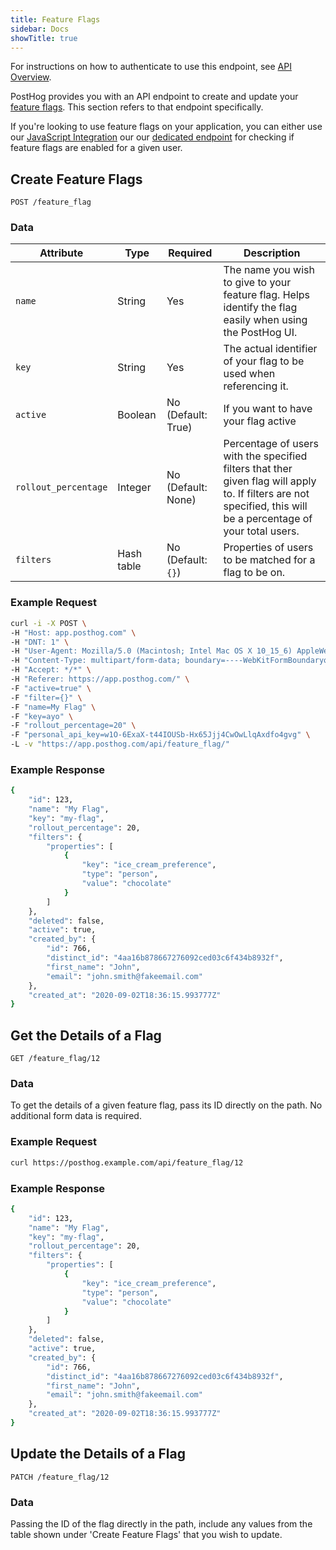 ```yaml
---
title: Feature Flags
sidebar: Docs
showTitle: true
---
```


<span class='note-block'>For instructions on how to authenticate to use this endpoint, see [API Overview](/docs/api/api).</span><br />

PostHog provides you with an API endpoint to create and update your [feature flags](/docs/features/feature-flags). This section refers to that endpoint specifically. 

If you're looking to use feature flags on your application, you can either use our [JavaScript Integration](/docs/integrations/js-integration#feature-flags) our our [dedicated endpoint](/docs/api/post-only-endpoints#feature-flags) for checking if feature flags are enabled for a given user.

## Create Feature Flags

```shell
POST /feature_flag
```

### Data

<span class="table-borders">

| Attribute | Type | Required | Description |
| --- | --- | --- | --------------------------------------------------------------------------------------------------------------------------------------------------- |
| `name` | String | Yes | The name you wish to give to your feature flag. Helps identify the flag easily when using the PostHog UI. |
| `key` | String | Yes | The actual identifier of your flag to be used when referencing it. |
| `active` | Boolean | No (Default: True) | If you want to have your flag active  |
| `rollout_percentage` | Integer | No (Default: None) | Percentage of users with the specified filters that ther given flag will apply to. If filters are not specified, this will be a percentage of your total users.  |
| `filters` | Hash table | No (Default: `{}`) | Properties of users to be matched for a flag to be on. |

</span>

### Example Request

```bash
curl -i -X POST \
-H "Host: app.posthog.com" \
-H "DNT: 1" \
-H "User-Agent: Mozilla/5.0 (Macintosh; Intel Mac OS X 10_15_6) AppleWebKit/537.36 (KHTML, like Gecko) Chrome/85.0.4183.83 Safari/537.36" \
-H "Content-Type: multipart/form-data; boundary=----WebKitFormBoundaryqXQHtL5zR8zjk6lh" \
-H "Accept: */*" \
-H "Referer: https://app.posthog.com/" \
-F "active=true" \
-F "filter={}" \
-F "name=My Flag" \
-F "key=ayo" \
-F "rollout_percentage=20" \
-F "personal_api_key=w1O-6ExaX-t44IOUSb-Hx65Jjj4CwOwLlqAxdfo4gvg" \
-L -v "https://app.posthog.com/api/feature_flag/"
```

### Example Response

```bash
{
    "id": 123,
    "name": "My Flag",
    "key": "my-flag",
    "rollout_percentage": 20,
    "filters": {
        "properties": [
            {
                "key": "ice_cream_preference",
                "type": "person",
                "value": "chocolate"
            }
        ]
    },
    "deleted": false,
    "active": true,
    "created_by": {
        "id": 766,
        "distinct_id": "4aa16b878667276092ced03c6f434b8932f",
        "first_name": "John",
        "email": "john.smith@fakeemail.com"
    },
    "created_at": "2020-09-02T18:36:15.993777Z"
}
```

## Get the Details of a Flag

```shell
GET /feature_flag/12
```

### Data

To get the details of a given feature flag, pass its ID directly on the path. No additional form data is required. 

### Example Request

```bash
curl https://posthog.example.com/api/feature_flag/12
```

### Example Response

```bash
{
    "id": 123,
    "name": "My Flag",
    "key": "my-flag",
    "rollout_percentage": 20,
    "filters": {
        "properties": [
            {
                "key": "ice_cream_preference",
                "type": "person",
                "value": "chocolate"
            }
        ]
    },
    "deleted": false,
    "active": true,
    "created_by": {
        "id": 766,
        "distinct_id": "4aa16b878667276092ced03c6f434b8932f",
        "first_name": "John",
        "email": "john.smith@fakeemail.com"
    },
    "created_at": "2020-09-02T18:36:15.993777Z"
}
```

## Update the Details of a Flag

```shell
PATCH /feature_flag/12
```

### Data 

Passing the ID of the flag directly in the path, include any values from the table shown under 'Create Feature Flags' that you wish to update.



